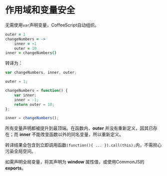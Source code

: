 # 作用域和变量安全

无需使用`var`声明变量，CoffeeScript自动组织。

```coffee
outer = 1
changeNumbers = ->
    inner = -1
    outer = 10
inner = changeNumbers()
```

转译为：

```js
var changeNumbers, inner, outer;

outer = 1;

changeNumbers = function() {
	var inner;
	inner = -1;
	return outer = 10;
};

inner = changeNumbers();
```

所有变量声明都被提升到最顶端。在函数内，**outer** 并没有重新定义，因其已存在；而 **inner** 不能改变函数以外的同名变量，所以重新定义。

转译结果会包含到立即调用函数`(function(){ ... }).call(this);`内，不需担心污染全局空间。

如需声明全局变量，将其声明为 **window** 属性值，或使用CommonJS的 **exports**。
